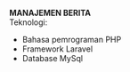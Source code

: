 <b>MANAJEMEN BERITA</b>
<br> Teknologi: 
- Bahasa pemrograman PHP
- Framework Laravel
- Database MySql
